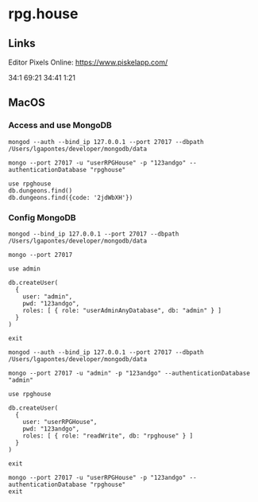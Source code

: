 # rpg.house

## Links

Editor Pixels Online: https://www.piskelapp.com/

34:1
69:21
34:41
1:21

## MacOS

### Access and use MongoDB

```
mongod --auth --bind_ip 127.0.0.1 --port 27017 --dbpath /Users/lgapontes/developer/mongodb/data

mongo --port 27017 -u "userRPGHouse" -p "123andgo" --authenticationDatabase "rpghouse"

use rpghouse
db.dungeons.find()
db.dungeons.find({code: '2jdWbXH'})
```

### Config MongoDB

```
mongod --bind_ip 127.0.0.1 --port 27017 --dbpath /Users/lgapontes/developer/mongodb/data

mongo --port 27017

use admin

db.createUser(
  {
    user: "admin",
    pwd: "123andgo",
    roles: [ { role: "userAdminAnyDatabase", db: "admin" } ]
  }
)

exit

mongod --auth --bind_ip 127.0.0.1 --port 27017 --dbpath /Users/lgapontes/developer/mongodb/data

mongo --port 27017 -u "admin" -p "123andgo" --authenticationDatabase "admin"

use rpghouse

db.createUser(
  {
    user: "userRPGHouse",
    pwd: "123andgo",
    roles: [ { role: "readWrite", db: "rpghouse" } ]
  }
)

exit

mongo --port 27017 -u "userRPGHouse" -p "123andgo" --authenticationDatabase "rpghouse"
exit
```
